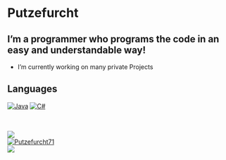 <h1>Putzefurcht</h1>

## I’m a programmer who programs the code in an easy and understandable way!

- I’m currently working on many private Projects

## Languages

[![Java](https://img.shields.io/badge/Java-FF002B?style=for-the-badge&logo=Java)](https://oracle.com/java)
[![C#](https://img.shields.io/badge/C-Sharp-FF8000?style=for-the-badge&logo=C-Sharp&logoColor=fff)](https://de.wikipedia.org/wiki/C-Sharp)

<br />
<br />

<a href="https://github.com/Putzefurcht71/Putzefurcht71">
  <!-- Change the `github-readme-stats.anuraghazra1.vercel.app` to `github-readme-stats.vercel.app`  -->
  <img align="center" src="https://github-readme-stats.anuraghazra1.vercel.app/api/top-langs/?username=Putzefurcht&theme=dark" />
</a>
<br />
<a href="https://github.com/Putzefurcht71/Putzefurcht71">
  <img align="center" src="https://github-readme-stats.anuraghazra1.vercel.app/api?username=Putzefurcht71&show_icons=true&theme=dark&line_height=27" alt="Putzefurcht71" />
</a>
<br />
<a href="https://github.com/Putzefurcht71/Putzefurcht71">
  <!-- Change the `github-readme-stats.anuraghazra1.vercel.app` to `github-readme-stats.vercel.app`  -->
  <img align="center" src="https://github-readme-stats.vercel.app/api/wakatime?username=Putzefurcht71&theme=dark" />
</a>
